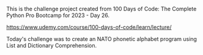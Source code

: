 This is the challenge project created from 100 Days of Code: The Complete Python Pro Bootcamp for 2023 - Day 26.

https://www.udemy.com/course/100-days-of-code/learn/lecture/

Today's challenge was to create an NATO phonetic alphabet program using List and Dictionary Comprehension.  

